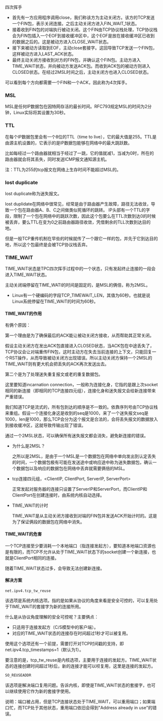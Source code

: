 四次挥手

- 首先有一方应用程序调用close，我们称该方为主动关闭方。该方的TCP发送一个FIN包，表示关闭连接。之后主动关闭方进入FIN_WAIT_1状态。
- 接着收到FIN包的对端执行被动关闭。这个FIN由TCP协议栈处理，TCP协议栈会为FIN包插入一个EOF到接收缓冲区中，这个EOF是放在接收缓冲区已收到的数据之后的。这是被动方进入CLOSE_WAIT状态。
- 接下来被动方读取到EOF，主动close套接字。这回导致TCP发送一个FIN包，这样被动方进入LAST_ACK状态。
- 最终主动关闭方接收到对方的FIN包，并确认这个FIN包。主动方进入TIME_WAIT状态，并向被动方发送ACK包。而收到ACK包的被动方则进入CLOSED状态。在经过2MSL时间之后，主动关闭方也进入CLOSED状态。

可以看到每个方向都需要一个FIN和一个ACK，因此称为4次挥手。



### MSL

MSL是任何IP数据包在因特网存活的最长时间。RFC793规定MSL的时间为2分钟，Linux实际将其设置为30秒。



### TTL

在每个IP数据包里会有一个8位的TTL（time to live），它的最大值是255。TTL是由源主机设置的，它表示的是IP数据包能够在网络中的最大跳跃数。

比如每经过一个路由器就相当于经过了一跳，它的值就减1，当减为0时，所在的路由器就会将其丢失，同时发送ICMP报文通知源主机。



注：TTL为255的tcp报文在网络上生存时间不能超过MSL的。



### lost duplicate

lost duplicate称为迷失报文。

lost duplidate在网络中很常见，经常是由于路由器产生故障，路径无法收敛，导致一个包在路由器A、B、C之间做类似死循环的跳转。 IP头部有一个TTL的字段，限制了一个包在网络中的跳跃次数，因此这个包要么在TTL次数到达0的时候被丢弃，要么TTL在变为0之前路由器路径收敛，凭借剩余的TLL次数到达目的地。

但是一般TCP重传机制在早些的时候就传了一个跟它一样的包，并先于它到达目的地，所以这个包最终是会被TCP协议栈丢弃。









### TIME_WAIT

TIME_WAIT状态是TPC四次挥手过程中的一个状态，只有发起终止连接的一段会进入TIME_WAIT状态。

主动关闭端停留在TIME_WATI的时间是固定的，是MSL的俩倍，称为2MSL。

- Linux有一个硬编码的字段TCP_TIMEWAIT_LEN，其值为60秒。也就是说Linux系统停留在TIME_WAIT的时间为60秒。



#### TIME_WAIT的作用

有俩个原因：

第一个理由是为了确保最后的ACK能让被动关闭方接收，从而帮助其正常关闭。

假设主动关闭方在发出ACK包直接进入CLOSED状态，当ACK包在中途丢失了，TCP协议会让对端重传FIN包，这时主动方在失去当前连接的上下文，只能回复一个RST操作，从而导致被动关闭方出现错误。所以主动关闭方保持一个2MSL的TIME_WAIT则有更大机会把丢失的ACK再次发送出去。

第二个是为了处理迷失重复报文或老的重复数据包。

这里要知道incarnation connection，一般称为连接化身，它指的是跟上次socket相同的新连接（即相同的TCP连接四元组），连接化身和迷失报文会给新连接带来严重错误。

我们知道TCP是流式的，所有包到达的顺序是不一致的。依靠序列号由TCP协议栈来重组。假设一个连接化身这是收到的seq是1000，来了一个迷失报文seq是1000，len是1000，那么TCP会分为这个报文是合法的，会将丢失报文的数据放入到接收缓冲区，这就导致传输出现了错误。

通过一个2MSL状态，可以确保所有迷失报文都会消失，避免新连接的错误。





- 为什么是2MSL？

  之所以是2MSL，是由于一个MSL是一个数据包在网络中单向发出到认定丢失的时间，一个数据包极有可能在发送途中或响应途中称为迷失数据包，确认一个数据包以及响应的数据包在网络中丢弃就需要俩倍的MSL。

- tcp连接四元组，<ClientIP, ClientPort, ServerIP, ServerPort>

  正常发起对服务器的连接只设置了ServerIP和ServerPort，而ClientIP和ClientPort在创建连接时，由系统内核自动选择。

- TIME_WAIT的计时

  TIME_WAIT是从主动关闭方接收到对端的FIN包并发送ACK开始计时的。这是为了保证俩段的数据包在网络中消失。





#### TIME_WAIT的危害

一个TCP连接至少要消耗一个本地端口（指连接发起方），要知道本地端口资源也是有限的，而TCP不允许从处于TIME_WAIT状态下的socket创建一个新连接，也就是ClientPort相同的连接。

随着TIME_WAIT状态过多，会导致无法创建新连接。





#### 解决方案

```
net.ipv4.tcp_tw_reuse
```

该选项是系统内核选项。指的是如果从协议的角度来看是安全可控的，可以复用处于TIME_WAIT的套接字为新的连接所用。

什么是从协议角度理解的安全可控呢？主要俩点：

- 只适用于连接发起方（C/S模型中的客户端）。
- 对应的TIME_WAIT状态的连接存在时间超过1秒才可以被复用。

使用这个选项还有一个前提，需要打开对TCP时间戳的支持，即net.ipv4.tcp_timestamps=1（默认为1）。

要注意的是，tcp_tw_reuse是内核选项，主要用于连接的发起方。TIME_WAIT状态的连接创建时间超过1秒后，新的连接才能可以呗复用，这里是连接的发起方。





```c
SO_REUSEADDR
```

该选项是解决端口复用问题。告诉内核，即使是TIME_WAIT状态的套接字，也可以继续使用它作为新的套接字使用。

说明：端口被占用，但是TCP连接状态处于TIME_WAIT，可以重用端口；如果端口忙，而TCP处于其他状态，重用端口依旧会得到"Address already in use"的错误。

